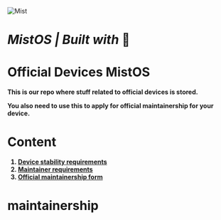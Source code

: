 ![Mist](https://github.com/Project-Mist-OS/manifest/blob/13.1/assets/Banner2.jpg)
# <b> <i> MistOS | Built with </i>💖

# Official Devices MistOS

This is our repo where stuff related to official devices is stored.

You also need to use this to apply for official maintainership for your device.

# Content


1. [Device stability requirements](requirements.md)
2. [Maintainer requirements](maintainerreq.md)
3. [Official maintainership form](https://github.com/Project-Mist-OS/maintainership/issues/new/choose)
# maintainership
